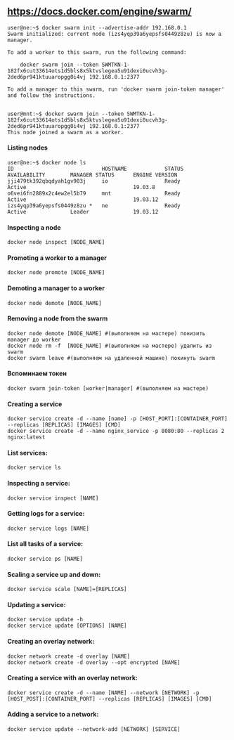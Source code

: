 ## https://docs.docker.com/engine/swarm/
```
user@ne:~$ docker swarm init --advertise-addr 192.168.0.1
Swarm initialized: current node (izs4yqp39a6yepsfs0449z8zu) is now a manager.

To add a worker to this swarm, run the following command:

    docker swarm join --token SWMTKN-1-182fx6cut33614ots1d5bls8x5ktvslegea5u91dexi0ucvh3g-2ded6pr941ktuuaropgg0i4vj 192.168.0.1:2377

To add a manager to this swarm, run 'docker swarm join-token manager' and follow the instructions.


user@mnt:~$ docker swarm join --token SWMTKN-1-182fx6cut33614ots1d5bls8x5ktvslegea5u91dexi0ucvh3g-2ded6pr941ktuuaropgg0i4vj 192.168.0.1:2377
This node joined a swarm as a worker.
```

#### Listing nodes
```
user@ne:~$ docker node ls
ID                            HOSTNAME            STATUS              AVAILABILITY        MANAGER STATUS      ENGINE VERSION
jji479tk392qbqdyah1gv903j     io                  Ready               Active                                  19.03.8
o6vei6fn2889x2c4ew2el5b79     mnt                 Ready               Active                                  19.03.12
izs4yqp39a6yepsfs0449z8zu *   ne                  Ready               Active              Leader              19.03.12
```

#### Inspecting a node
```
docker node inspect [NODE_NAME]
```
#### Promoting a worker to a manager
```
docker node promote [NODE_NAME]
```
#### Demoting a manager to a worker
```
docker node demote [NODE_NAME]
```
#### Removing a node from the swarm 
```
docker node demote [NODE_NAME] #(выполняем на мастере) понизить manager до worker
docker node rm -f  [NODE_NAME] #(выполняем на мастере) удалить из swarm
docker swarm leave #(выполняем на удаленной машине) покинуть swarm
```
#### Вспоминаем токен
```
docker swarm join-token [worker|manager] #(выполняем на мастере)
```


#### Creating a service
```
docker service create -d --name [name] -p [HOST_PORT]:[CONTAINER_PORT] --replicas [REPLICAS] [IMAGES] [CMD]
docker service create -d --name nginx_service -p 8080:80 --replicas 2 nginx:latest
```
#### List services:
```
docker service ls
```
#### Inspecting a service:
```
docker service inspect [NAME]
```
#### Getting logs for a service:
```
docker service logs [NAME]
```
#### List all tasks of a service:
```
docker service ps [NAME]
```
#### Scaling a service up and down:
```
docker service scale [NAME]=[REPLICAS]
```
#### Updating a service:
```
docker service update -h
docker service update [OPTIONS] [NAME]
```
#### Creating an overlay network:
```
docker network create -d overlay [NAME]
docker network create -d overlay --opt encrypted [NAME]
```
#### Creating a service with an overlay network:
```
docker service create -d --name [NAME] --network [NETWORK] -p [HOST_POST]:[CONTAINER_PORT] --replicas [REPLICAS] [IMAGES] [CMD]
```
#### Adding a service to a network:
```
docker service update --network-add [NETWORK] [SERVICE]
```
